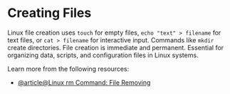 # Creating Files

Linux file creation uses `touch` for empty files, `echo "text" > filename` for text files, or `cat > filename` for interactive input. Commands like `mkdir` create directories. File creation is immediate and permanent. Essential for organizing data, scripts, and configuration files in Linux systems.

Learn more from the following resources:

- [@article@Linux rm Command: File Removing](https://labex.io/tutorials/linux-linux-rm-command-file-removing-209741)